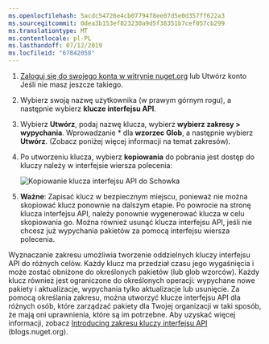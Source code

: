 ```yaml
---
ms.openlocfilehash: 5acdc54726e4cb07794f8ee07d5e0d357ff622a3
ms.sourcegitcommit: 0dea3b153ef823230a9d5f38351b7cef057cb299
ms.translationtype: MT
ms.contentlocale: pl-PL
ms.lasthandoff: 07/12/2019
ms.locfileid: "67842058"
---
```

1. [Zaloguj się do swojego konta w witrynie nuget.org](https://www.nuget.org/users/account/LogOn?returnUrl=%2F) lub Utwórz konto Jeśli nie masz jeszcze takiego.

1. Wybierz swoją nazwę użytkownika (w prawym górnym rogu), a następnie wybierz **klucze interfejsu API**.

1. Wybierz **Utwórz**, podaj nazwę klucza, wybierz **wybierz zakresy > wypychania**. Wprowadzanie * dla **wzorzec Glob**, a następnie wybierz **Utwórz**. (Zobacz poniżej więcej informacji na temat zakresów).

1. Po utworzeniu klucza, wybierz **kopiowania** do pobrania jest dostęp do kluczy należy w interfejsie wiersza polecenia:

    ![Kopiowanie klucza interfejsu API do Schowka](../media/QS_Create-02-APIKey.png)

1. **Ważne**: Zapisać klucz w bezpiecznym miejscu, ponieważ nie można skopiować klucz ponownie na dalszym etapie. Po powrocie na stronę klucza interfejsu API, należy ponownie wygenerować klucza w celu skopiowania go. Można również usunąć klucza interfejsu API, jeśli nie chcesz już wypychania pakietów za pomocą interfejsu wiersza polecenia.

Wyznaczanie zakresu umożliwia tworzenie oddzielnych kluczy interfejsu API do różnych celów. Każdy klucz ma przedział czasu jego wygaśnięcia i może zostać obniżone do określonych pakietów (lub glob wzorców). Każdy klucz również jest ograniczone do określonych operacji: wypychane nowe pakiety i aktualizacje, wypychania tylko aktualizacje lub usunięcie. Za pomocą określania zakresu, można utworzyć klucze interfejsu API dla różnych osób, które zarządzać pakiety dla Twojej organizacji w taki sposób, że mają oni uprawnienia, które są im potrzebne. Aby uzyskać więcej informacji, zobacz [Introducing zakresu kluczy interfejsu API](https://blog.nuget.org/20170202/introducing-scoped-api-keys.html) (blogs.nuget.org).